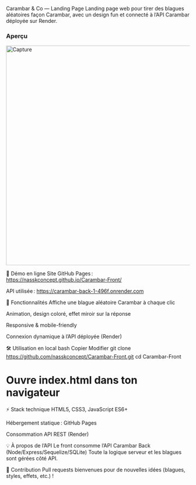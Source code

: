 Carambar & Co — Landing Page
Landing page web pour tirer des blagues aléatoires façon Carambar, avec un design fun et connecté à l’API Carambar déployée sur Render.
<h3>Aperçu</h3>

<img src="https://github.com/user-attachments/assets/45f0c382-cdcd-4d91-ba77-762d941921d2" alt="Capture" width="600" />


🌟 Démo en ligne
Site GitHub Pages : https://nasskconcept.github.io/Carambar-Front/

API utilisée : https://carambar-back-1-496f.onrender.com

🚀 Fonctionnalités
Affiche une blague aléatoire Carambar à chaque clic

Animation, design coloré, effet miroir sur la réponse

Responsive & mobile-friendly

Connexion dynamique à l’API déployée (Render)

🛠️ Utilisation en local
bash
Copier
Modifier
git clone https://github.com/nasskconcept/Carambar-Front.git
cd Carambar-Front

# Ouvre index.html dans ton navigateur

⚡ Stack technique
HTML5, CSS3, JavaScript ES6+

Hébergement statique : GitHub Pages

Consommation API REST (Render)

💡 À propos de l’API
Le front consomme l’API Carambar Back (Node/Express/Sequelize/SQLite)
Toute la logique serveur et les blagues sont gérées côté API.

🤝 Contribution
Pull requests bienvenues pour de nouvelles idées (blagues, styles, effets, etc.) !
